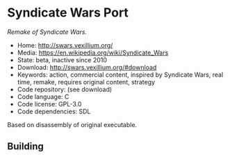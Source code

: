 # Syndicate Wars Port

_Remake of Syndicate Wars._

- Home: http://swars.vexillium.org/
- Media: https://en.wikipedia.org/wiki/Syndicate_Wars
- State: beta, inactive since 2010
- Download: http://swars.vexillium.org/#download
- Keywords: action, commercial content, inspired by Syndicate Wars, real time, remake, requires original content, strategy
- Code repository: (see download)
- Code language: C
- Code license: GPL-3.0
- Code dependencies: SDL

Based on disassembly of original executable.

## Building
